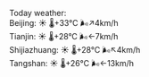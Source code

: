 Today weather:  
Beijing: ☀️   🌡️+33°C 🌬️↗4km/h  
Tianjin: ☀️   🌡️+28°C 🌬️←7km/h  
Shijiazhuang: ☀️   🌡️+28°C 🌬️↖4km/h  
Tangshan: ☀️   🌡️+26°C 🌬️←13km/h  
